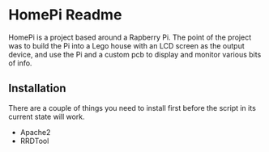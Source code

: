  HomePi Readme
==============

HomePi is a project based around a Rapberry Pi. The point of the project was to build the Pi into a Lego house with an LCD screen as the output device, and use the Pi and a custom pcb to display and monitor various bits of info.

Installation
------------

There are a couple of things you need to install first before the script in its current state will work.

- Apache2
- RRDTool 


